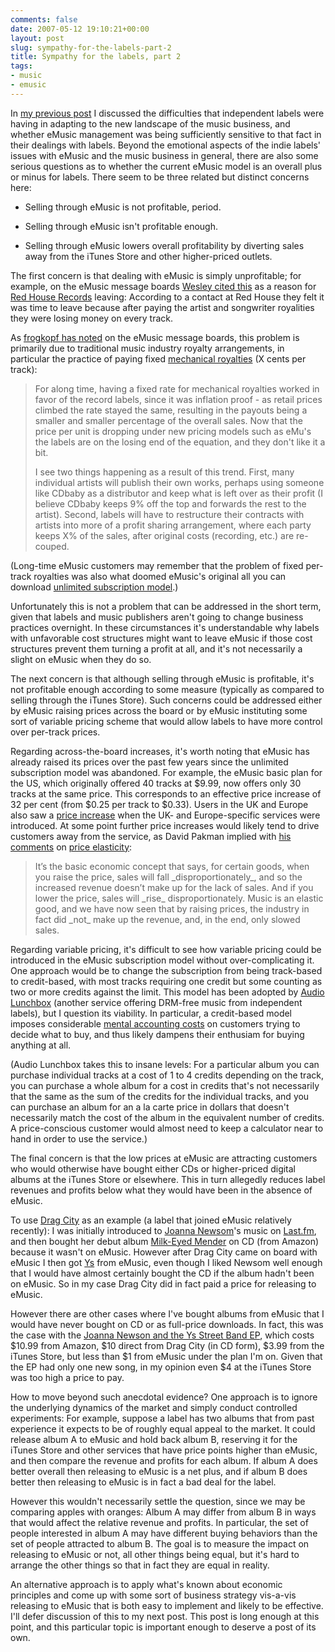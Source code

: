 ```yaml
---
comments: false
date: 2007-05-12 19:10:21+00:00
layout: post
slug: sympathy-for-the-labels-part-2
title: Sympathy for the labels, part 2
tags:
- music
- emusic
---
```


In [my previous post](http://swindleeeee.com/2007/05/11/sympathy-for-the-labels-part-1/) I discussed the difficulties that independent labels were having in adapting to the new landscape of the music business, and whether eMusic management was being sufficiently sensitive to that fact in their dealings with labels. Beyond the emotional aspects of the indie labels' issues with eMusic and the music business in general, there are also some serious questions as to whether the current eMusic model is an overall plus or minus for labels. There seem to be three related but distinct concerns here:



	
  * Selling through eMusic is not profitable, period.

	
  * Selling through eMusic isn't profitable enough.

	
  * Selling through eMusic lowers overall profitability by diverting sales away from the iTunes Store and other higher-priced outlets.


The first concern is that dealing with eMusic is simply unprofitable; for example, on the eMusic message boards [Wesley cited this](http://www.emusic.com/messageboard/viewTopic.html?topicId=9710#64072) as a reason for [Red House Records](http://www.redhouserecords.com/) leaving: According to a contact at Red House they felt it was time to leave because after paying the artist and songwriter royalities they were losing money on every track.

As [frogkopf has noted](http://www.emusic.com/messageboard/viewTopic.html?topicId=9689#64136) on the eMusic message boards, this problem is primarily due to traditional music industry royalty arrangements, in particular the practice of paying fixed [mechanical royalties](http://entertainment.howstuffworks.com/music-royalties4.htm) (X cents per track):


<blockquote>For along time, having a fixed rate for mechanical royalties worked in favor of the record labels, since it was inflation proof - as retail prices climbed the rate stayed the same, resulting in the payouts being a smaller and smaller percentage of the overall sales. Now that the price per unit is dropping under new pricing models such as eMu's the labels are on the losing end of the equation, and they don't like it a bit.

I see two things happening as a result of this trend. First, many individual artists will publish their own works, perhaps using someone like CDbaby as a distributor and keep what is left over as their profit (I believe CDbaby keeps 9% off the top and forwards the rest to the artist). Second, labels will have to restructure their contracts with artists into more of a profit sharing arrangement, where each party keeps X% of the sales, after original costs (recording, etc.) are re-couped.</blockquote>


(Long-time eMusic customers may remember that the problem of fixed per-track royalties was also what doomed eMusic's original all you can download [unlimited subscription model](http://www.bizreport.com/news/649/).)

Unfortunately this is not a problem that can be addressed in the short term, given that labels and music publishers aren't going to change business practices overnight. In these circumstances it's understandable why labels with unfavorable cost structures might want to leave eMusic if those cost structures prevent them turning a profit at all, and it's not necessarily a slight on eMusic when they do so.

The next concern is that although selling through eMusic is profitable, it's not profitable enough according to some measure (typically as compared to selling through the iTunes Store). Such concerns could be addressed either by eMusic raising prices across the board or by eMusic instituting some sort of variable pricing scheme that would allow labels to have more control over per-track prices.

Regarding across-the-board increases, it's worth noting that eMusic has already raised its prices over the past few years since the unlimited subscription model was abandoned. For example, the eMusic basic plan for the US, which originally offered 40 tracks at $9.99, now offers only 30 tracks at the same price. This corresponds to an effective price increase of 32 per cent (from $0.25 per track to $0.33). Users in the UK and Europe also saw a [price increase](http://swindleeeee.com/2006/08/13/emusic-per-track-pricing-for-the-us-uk-and-europe/) when the UK- and Europe-specific services were introduced. At some point further price increases would likely tend to drive customers away from the service, as David Pakman implied with [his comments](http://17dots.com/2007/05/08/its-a-brave-new-world-out-there/) on [price elasticity](http://en.wikipedia.org/wiki/Price_elasticity_of_demand):


<blockquote>It’s the basic economic concept that says, for certain goods, when you raise the price, sales will fall _disproportionately_, and so the increased revenue doesn’t make up for the lack of sales. And if you lower the price, sales will _rise_ disproportionately. Music is an elastic good, and we have now seen that by raising prices, the industry in fact did _not_ make up the revenue, and, in the end, only slowed sales.</blockquote>


Regarding variable pricing, it's difficult to see how variable pricing could be introduced in the eMusic subscription model without over-complicating it. One approach would be to change the subscription from being track-based to credit-based, with most tracks requiring one credit but some counting as two or more credits against the limit. This model has been adopted by [Audio Lunchbox](http://www.audiolunchbox.com/) (another service offering DRM-free music from independent labels), but I question its viability. In particular, a credit-based model imposes considerable [mental accounting costs](http://swindleeeee.com/2007/05/03/mental-accounting-costs-and-the-emusic-model/) on customers trying to decide what to buy, and thus likely dampens their enthusiam for buying anything at all.

(Audio Lunchbox takes this to insane levels: For a particular album you can purchase individual tracks at a cost of 1 to 4 credits depending on the track, you can purchase a whole album for a cost in credits that's not necessarily that the same as the sum of the credits for the individual tracks, and you can purchase an album for an a la carte price in dollars that doesn't necessarily match the cost of the album in the equivalent number of credits. A price-conscious customer would almost need to keep a calculator near to hand in order to use the service.)

The final concern is that the low prices at eMusic are attracting customers who would otherwise have bought either CDs or higher-priced digital albums at the iTunes Store or elsewhere. This in turn allegedly reduces label revenues and profits below what they would have been in the absence of eMusic.

To use [Drag City](http://www.dragcity.com/) as an example (a label that joined eMusic relatively recently): I was initially introduced to [Joanna Newsom](http://en.wikipedia.org/wiki/Joanna_Newsom)'s music on [Last.fm](http://last.fm/), and then bought her debut album [Milk-Eyed Mender](http://www.amazon.com/Milk-Eyed-Mender-Joanna-Newsom/dp/B0001KL526/) on CD (from Amazon) because it wasn't on eMusic. However after Drag City came on board with eMusic I then got [Ys](http://www.emusic.com/album/10972/10972430.html) from eMusic, even though I liked Newsom well enough that I would have almost certainly bought the CD if the album hadn't been on eMusic. So in my case Drag City did in fact paid a price for releasing to eMusic.

However there are other cases where I've bought albums from eMusic that I would have never bought on CD or as full-price downloads. In fact, this was the case with the [Joanna Newson and the Ys Street Band EP](http://www.emusic.com/album/11029/11029667.html), which costs $10.99 from Amazon, $10 direct from Drag City (in CD form), $3.99 from the iTunes Store, but less than $1 from eMusic under the plan I'm on. Given that the EP had only one new song, in my opinion even $4 at the iTunes Store was too high a price to pay.

How to move beyond such anecdotal evidence? One approach is to ignore the underlying dynamics of the market and simply conduct controlled experiments: For example, suppose a label has two albums that from past experience it expects to be of roughly equal appeal to the market. It could release album A to eMusic and hold back album B, reserving it for the iTunes Store and other services that have price points higher than eMusic, and then compare the revenue and profits for each album. If album A does better overall then releasing to eMusic is a net plus, and if album B does better then releasing to eMusic is in fact a bad deal for the label.

However this wouldn't necessarily settle the question, since we may be comparing apples with oranges: Album A may differ from album B in ways that would affect the relative  revenue and profits. In particular, the set of people interested in album A may have different buying behaviors than the set of people attracted to album B. The goal is to measure the impact on releasing to eMusic or not, all other things being equal, but it's hard to arrange the other things so that in fact they are equal in reality.

An alternative approach is to apply what's known about economic principles and come up with some sort of business strategy vis-a-vis releasing to eMusic that is both easy to implement and likely to be effective. I'll defer discussion of this to my next post. This post is long enough at this point, and this particular topic is important enough to deserve a post of its own.
